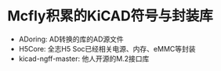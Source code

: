 # Mcfly积累的KiCAD符号与封装库
- ADoring: AD转换的库的AD源文件
- H5Core: 全志H5 Soc已经相关电源、内存、eMMC等封装
- kicad-ngff-master: 他人开源的M.2接口库